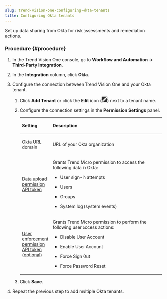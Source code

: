 ```yaml
---
slug: trend-vision-one-configuring-okta-tenants
title: Configuring Okta tenants
---
```


Set up data sharing from Okta for risk assessments and remediation actions.

### Procedure {#procedure}

1.  In the Trend Vision One console, go to **Workflow and Automation → Third-Party Integration**.

2.  In the **Integration** column, click **Okta**.

3.  Configure the connection between Trend Vision One and your Okta tenant.

    1.  Click **Add Tenant** or click the **Edit** icon (![](/images/editIcon=6e8dd682-4c7a-4aaa-8aed-6c50cfa750b2.webp)) next to a tenant name.

    2.  Configure the connection settings in the **Permission Settings** panel.

        <table>
        <colgroup>
        <col style="width: 20%" />
        <col style="width: 80%" />
        </colgroup>
        <thead>
        <tr>
        <th><p>Setting</p></th>
        <th><p>Description</p></th>
        </tr>
        </thead>
        <tbody>
        <tr>
        <td><p><a href="trend-vision-one-okta-url-api-token">Okta URL domain</a></p></td>
        <td><p>URL of your Okta organization</p></td>
        </tr>
        <tr>
        <td><p><a href="trend-vision-one-okta-url-api-token">Data upload permission API token</a></p></td>
        <td><p>Grants Trend Micro permission to access the following data in Okta:</p>
        <ul>
        <li><p>User sign-in attempts</p></li>
        <li><p>Users</p></li>
        <li><p>Groups</p></li>
        <li><p>System log (system events)</p></li>
        </ul></td>
        </tr>
        <tr>
        <td><p><a href="trend-vision-one-okta-url-api-token">User enforcement permission API token (optional)</a></p></td>
        <td><p>Grants Trend Micro permission to perform the following user access actions:</p>
        <ul>
        <li><p>Disable User Account</p></li>
        <li><p>Enable User Account</p></li>
        <li><p>Force Sign Out</p></li>
        <li><p>Force Password Reset</p></li>
        </ul></td>
        </tr>
        </tbody>
        </table>

    3.  Click **Save**.

4.  Repeat the previous step to add multiple Okta tenants.
